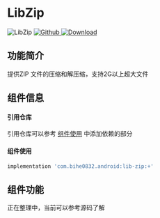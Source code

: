 # LibZip

![LibZip](https://img.shields.io/badge/AndroidAppFactory-LibZip-brightgreen)
[ ![Github](https://img.shields.io/badge/Github-LibZip-brightgreen?style=social) ](https://github.com/bihe0832/AndroidAppFactory/tree/master/LibZip)
[ ![Download](https://api.bintray.com/packages/bihe0832/android/lib-zip/images/download.svg) ](https://bintray.com/bihe0832/android/lib-zip/_latestVersion)

## 功能简介

提供ZIP 文件的压缩和解压缩，支持2G以上超大文件

## 组件信息

#### 引用仓库

引用仓库可以参考 [组件使用](./../start.md) 中添加依赖的部分

#### 组件使用

```groovy
implementation 'com.bihe0832.android:lib-zip:+'
```

## 组件功能

正在整理中，当前可以参考源码了解